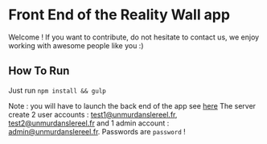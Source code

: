 # Front End of the Reality Wall app

Welcome ! If you want to contribute, do not hesitate to contact us, we enjoy working with awesome people like you :)

## How To Run

Just run `npm install && gulp`

Note : you will have to launch the back end of the app see [here](https://github.com/RealityWall/back-end "Back End of the Reality Wall app")
The server create 2 user accounts : test1@unmurdanslereel.fr, test2@unmurdanslereel.fr and 1 admin account : admin@unmurdanslereel.fr.
Passwords are `password` !
